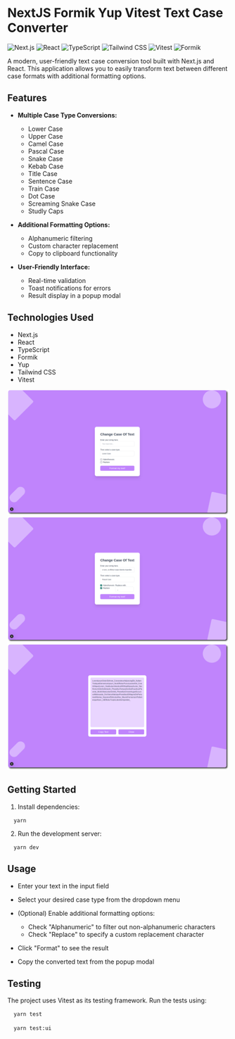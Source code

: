 # NextJS Formik Yup Vitest Text Case Converter

![Next.js](https://img.shields.io/badge/Next.js-000000?style=for-the-badge&logo=next.js&logoColor=white)
![React](https://img.shields.io/badge/React-61DAFB?style=for-the-badge&logo=react&logoColor=black)
![TypeScript](https://img.shields.io/badge/TypeScript-3178C6?style=for-the-badge&logo=typescript&logoColor=white)
![Tailwind CSS](https://img.shields.io/badge/Tailwind_CSS-38B2AC?style=for-the-badge&logo=tailwind-css&logoColor=white)
![Vitest](https://img.shields.io/badge/Vitest-6E9F18?style=for-the-badge&logo=vitest&logoColor=white)
![Formik](https://img.shields.io/badge/Formik-172B4D?style=for-the-badge&logo=formik&logoColor=white)

A modern, user-friendly text case conversion tool built with Next.js and React. This application allows you to easily transform text between different case formats with additional formatting options.

## Features

- **Multiple Case Type Conversions:**
  - Lower Case
  - Upper Case
  - Camel Case
  - Pascal Case
  - Snake Case
  - Kebab Case
  - Title Case
  - Sentence Case
  - Train Case
  - Dot Case
  - Screaming Snake Case
  - Studly Caps

- **Additional Formatting Options:**
  - Alphanumeric filtering
  - Custom character replacement
  - Copy to clipboard functionality

- **User-Friendly Interface:**
  - Real-time validation
  - Toast notifications for errors
  - Result display in a popup modal

## Technologies Used

- Next.js
- React
- TypeScript
- Formik
- Yup
- Tailwind CSS
- Vitest

![Screenshot 1](./screenshots/Screenshot_1.png)
![Screenshot 2](./screenshots/Screenshot_2.png)
![Screenshot 3](./screenshots/Screenshot_3.png)

## Getting Started

1. Install dependencies:

```
  yarn
```

2. Run the development server:

```
  yarn dev
```
## Usage

- Enter your text in the input field

- Select your desired case type from the dropdown menu

- (Optional) Enable additional formatting options:

  - Check "Alphanumeric" to filter out non-alphanumeric characters
  - Check "Replace" to specify a custom replacement character

- Click "Format" to see the result

- Copy the converted text from the popup modal

## Testing

The project uses Vitest as its testing framework. Run the tests using:
```
  yarn test
  
  yarn test:ui
```
